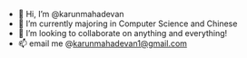 - 👋 Hi, I’m @karunmahadevan
- 🌱 I’m currently majoring in Computer Science and Chinese
- 💞️ I’m looking to collaborate on anything and everything!
- 📫 email me @karunmahadevan1@gmail.com

<!---
karunmahadevan/karunmahadevan is a ✨ special ✨ repository because its `README.md` (this file) appears on your GitHub profile.
You can click the Preview link to take a look at your changes.
--->
